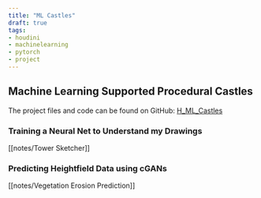 ```yaml
---
title: "ML Castles"
draft: true
tags:
- houdini
- machinelearning
- pytorch
- project
---
```


## Machine Learning Supported Procedural Castles

The project files and code can be found on GitHub: [H_ML_Castles](https://github.com/jakobringler/H_ML_Castles)

### Training a Neural Net to Understand my Drawings
[[notes/Tower Sketcher]]

### Predicting Heightfield Data using cGANs
[[notes/Vegetation Erosion Prediction]]

